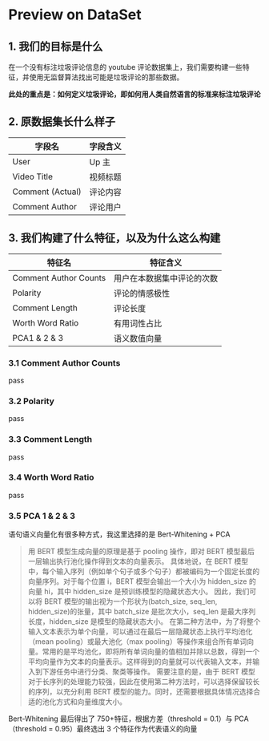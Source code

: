# Preview on DataSet

## 1. 我们的目标是什么

在一个没有标注垃圾评论信息的 youtube 评论数据集上，我们需要构建一些特征，并使用无监督算法找出可能是垃圾评论的那些数据。

**此处的重点是：如何定义垃圾评论，即如何用人类自然语言的标准来标注垃圾评论**

## 2. 原数据集长什么样子

| 字段名           | 字段含义 |
| ---------------- | -------- |
| User             | Up 主    |
| Video Title      | 视频标题 |
| Comment (Actual) | 评论内容 |
| Comment Author   | 评论用户 |

## 3. 我们构建了什么特征，以及为什么这么构建

| 特征名                | 特征含义                   |
| --------------------- | -------------------------- |
| Comment Author Counts | 用户在本数据集中评论的次数 |
| Polarity              | 评论的情感极性             |
| Comment Length        | 评论长度                   |
| Worth Word Ratio      | 有用词性占比               |
| PCA1 & 2 & 3          | 语义数值向量               |

### 3.1 Comment Author Counts

pass

### 3.2 Polarity

pass

### 3.3 Comment Length

pass

### 3.4 Worth Word Ratio

pass

### 3.5 PCA 1 & 2 & 3

语句语义向量化有很多种方式，我这里选择的是 Bert-Whitening + PCA

> 用 BERT 模型生成向量的原理是基于 pooling 操作，即对 BERT 模型最后一层输出执行池化操作得到文本的向量表示。
> 具体地说，在 BERT 模型中，每个输入序列（例如单个句子或多个句子）都被编码为一个固定长度的向量序列。对于每个位置 i，BERT 模型会输出一个大小为 hidden_size 的向量 hi，其中 hidden_size 是预训练模型的隐藏状态大小。
> 因此，我们可以将 BERT 模型的输出视为一个形状为(batch_size, seq_len, hidden_size)的张量，其中 batch_size 是批次大小，seq_len 是最大序列长度，hidden_size 是模型的隐藏状态大小。
> 在第二种方法中，为了将整个输入文本表示为单个向量，可以通过在最后一层隐藏状态上执行平均池化（mean pooling）或最大池化（max pooling）等操作来组合所有单词向量。常用的是平均池化，即将所有单词向量的值相加并除以总数，得到一个平均向量作为文本的向量表示。这样得到的向量就可以代表输入文本，并输入到下游任务中进行分类、聚类等操作。
> 需要注意的是，由于 BERT 模型对于长序列的处理能力较强，因此在使用第二种方法时，可以选择保留较长的序列，以充分利用 BERT 模型的能力。同时，还需要根据具体情况选择合适的池化方式和向量维度大小。

Bert-Whitening 最后得出了 750+特征，根据方差（threshold = 0.1）与 PCA（threshold = 0.95）最终选出 3 个特征作为代表语义的向量
